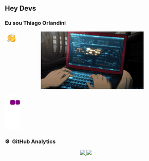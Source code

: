 ## Hey Devs
### Eu sou Thiago Orlandini
<img alt="Hand Wave" src="./assets/Hand%20Wave.gif" width='40' align="left"/> 

<p align="center">
  <img alt="Program" src="./assets/program.gif" height=180em />
</p>

 ![snake gif](https://github.com/ThiagoOrlandini/ThiagoOrlandini/blob/output/github-contribution-grid-snake.gif)

### ⚙️ &nbsp;GitHub Analytics

<p align="center">
<a href="https://github.com/ThiagoOrlandini/github-readme-stats">
  <img height=180em src="https://github-readme-stats.vercel.app/api?username=ThiagoOrlandini&show_icons=true&theme=dark&bg_color=00000000" />
  <img height=180em src="https://github-readme-stats.vercel.app/api/top-langs?username=ThiagoOrlandini&layout=compact&langs_count=8&card_width=320" />
</a>
</p>
